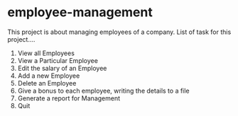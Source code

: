 # employee-management

This project is about managing employees of a company.
List of task for this project....

1. View all Employees
2. View a Particular Employee
3. Edit the salary of an Employee
4. Add a new Employee
5. Delete an Employee
6. Give a bonus to each employee, writing the details to a file
7. Generate a report for Management
8. Quit
